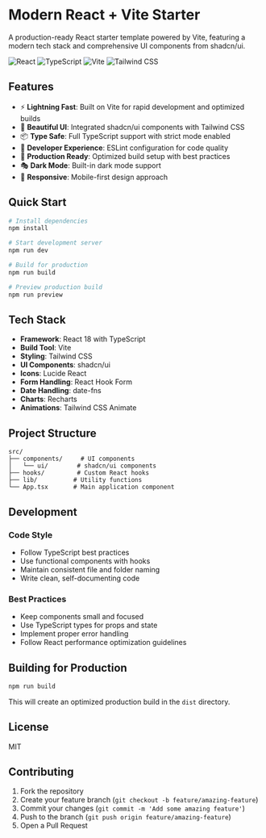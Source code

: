 # Modern React + Vite Starter

A production-ready React starter template powered by Vite, featuring a modern tech stack and comprehensive UI components from shadcn/ui.

![React](https://img.shields.io/badge/React-18.3-blue)
![TypeScript](https://img.shields.io/badge/TypeScript-5.5-blue)
![Vite](https://img.shields.io/badge/Vite-5.4-blue)
![Tailwind CSS](https://img.shields.io/badge/Tailwind%20CSS-3.4-blue)

## Features

- ⚡️ **Lightning Fast**: Built on Vite for rapid development and optimized builds
- 🎨 **Beautiful UI**: Integrated shadcn/ui components with Tailwind CSS
- 📦 **Type Safe**: Full TypeScript support with strict mode enabled
- 🔧 **Developer Experience**: ESLint configuration for code quality
- 🎯 **Production Ready**: Optimized build setup with best practices
- 🎭 **Dark Mode**: Built-in dark mode support
- 📱 **Responsive**: Mobile-first design approach

## Quick Start

```bash
# Install dependencies
npm install

# Start development server
npm run dev

# Build for production
npm run build

# Preview production build
npm run preview
```

## Tech Stack

- **Framework**: React 18 with TypeScript
- **Build Tool**: Vite
- **Styling**: Tailwind CSS
- **UI Components**: shadcn/ui
- **Icons**: Lucide React
- **Form Handling**: React Hook Form
- **Date Handling**: date-fns
- **Charts**: Recharts
- **Animations**: Tailwind CSS Animate

## Project Structure

```
src/
├── components/     # UI components
│   └── ui/        # shadcn/ui components
├── hooks/         # Custom React hooks
├── lib/          # Utility functions
└── App.tsx       # Main application component
```

## Development

### Code Style

- Follow TypeScript best practices
- Use functional components with hooks
- Maintain consistent file and folder naming
- Write clean, self-documenting code

### Best Practices

- Keep components small and focused
- Use TypeScript types for props and state
- Implement proper error handling
- Follow React performance optimization guidelines

## Building for Production

```bash
npm run build
```

This will create an optimized production build in the `dist` directory.

## License

MIT

## Contributing

1. Fork the repository
2. Create your feature branch (`git checkout -b feature/amazing-feature`)
3. Commit your changes (`git commit -m 'Add some amazing feature'`)
4. Push to the branch (`git push origin feature/amazing-feature`)
5. Open a Pull Request